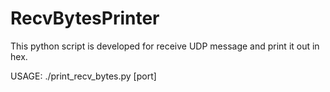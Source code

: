 # RecvBytesPrinter

This python script is developed for receive UDP message and print it out in hex.

USAGE: ./print_recv_bytes.py [port]
